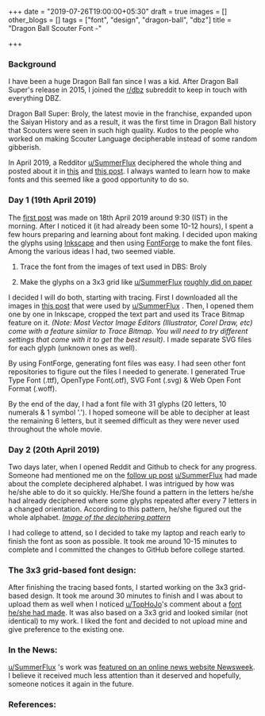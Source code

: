 +++
date = "2019-07-26T19:00:00+05:30"
draft = true
images = []
other_blogs = []
tags = ["font", "design", "dragon-ball", "dbz"]
title = "Dragon Ball Scouter Font -"

+++
### Background

I have been a huge Dragon Ball fan since I was a kid. After Dragon Ball Super's release in 2015, I joined the [r/dbz](https://www.reddit.com/r/dbz/) subreddit to keep in touch with everything DBZ. 

Dragon Ball Super: Broly, the latest movie in the franchise, expanded upon the Saiyan History and as a result, it was the first time in Dragon Ball history that Scouters were seen in such high quality. Kudos to the people who worked on making Scouter Language decipherable instead of some random gibberish.

In April 2019, a Redditor [u/SummerFlux](https://www.reddit.com/user/SummerFlux/) deciphered the whole thing and posted about it in [this](https://www.reddit.com/r/dbz/comments/beh38x/i_figured_out_what_the_scouters_say_dbs_broly) and [this post](https://www.reddit.com/r/dbz/comments/bf6ndk/the_completed_scouter_alphabet_follow_up/). I always wanted to learn how to make fonts and this seemed like a good opportunity to do so.

### Day 1 (19th April 2019)

The [first post](https://www.reddit.com/r/dbz/comments/beh38x/i_figured_out_what_the_scouters_say_dbs_broly/) was made on 18th April 2019 around 9:30 (IST) in the morning. After I noticed it (it had already been some 10-12 hours), I spent a few hours preparing and learning about font making. I decided upon making the glyphs using [Inkscape](https://inkscape.org/) and then using [FontForge](https://fontforge.github.io/) to make the font files. Among the various ideas I had, two seemed viable. 

1) Trace the font from the images of text used in DBS: Broly

2) Make the glyphs on a 3x3 grid like [u/SummerFlux](https://www.reddit.com/user/SummerFlux/) [roughly did on paper](https://i.redd.it/dpmvcy8r79t21.png)

I decided I will do both, starting with tracing. First I downloaded all the images in [this post](https://www.reddit.com/r/dbz/comments/beh38x/i_figured_out_what_the_scouters_say_dbs_broly) that were used by [u/SummerFlux](https://www.reddit.com/user/SummerFlux/) . Then, I opened them one by one in Inkscape, cropped the text part and used its Trace Bitmap feature on it. _(Note: Most Vector Image Editors (Illustrator, Corel Draw, etc) come with a feature similar to Trace Bitmap. You will need to try different settings that come with it to get the best result)_. I made separate SVG files for each glyph (unknown ones as well). 

By using FontForge, generating font files was easy. I had seen other font repositories to figure out the files I needed to generate. I generated True Type Font (.ttf), OpenType Font(.otf), SVG Font (.svg) & Web Open Font Format (.woff).

By the end of the day, I had a font file with 31 glyphs (20 letters, 10 numerals & 1 symbol '.'). I hoped someone will be able to decipher at least the remaining 6 letters, but it seemed difficult as they were never used throughout the whole movie.

### Day 2 (20th April 2019)

Two days later, when I opened Reddit and Github to check for any progress. Someone had mentioned me on the [follow up post](https://www.reddit.com/r/dbz/comments/bf6ndk/the_completed_scouter_alphabet_follow_up/) [u/SummerFlux](https://www.reddit.com/user/SummerFlux/)  had made about the complete deciphered alphabet. I was intrigued by how was he/she able to do it so quickly. He/She found a pattern in the letters he/she had already deciphered where some glyphs repeated after every 7 letters in a changed orientation. According to this pattern, he/she figured out the whole alphabet. [_Image of the deciphering pattern_](https://i.redd.it/cdz6qmpafbt21.jpg)

I had college to attend, so I decided to take my laptop and reach early to finish the font as soon as possible. It took me around 10-15 minutes to complete and I committed the changes to GitHub before college started.

### The 3x3 grid-based font design:

After finishing the tracing based fonts, I started working on the 3x3 grid-based design. It took me around 30 minutes to finish and I was about to upload them as well when I noticed [u/TopHoJo](https://www.reddit.com/user/TopHoJo)'s comment about a [font he/she had made](https://www.dropbox.com/s/428kdonzcxgra6a/SaiyanScouter-Regular%284%29.ttf?dl=0). It was also based on a 3x3 grid and looked similar (not identical) to my work. I liked the font and decided to not upload mine and give preference to the existing one.

### In the News:

[u/SummerFlux](https://www.reddit.com/user/SummerFlux/) 's work was [featured on an online news website Newsweek](https://www.newsweek.com/dragon-ball-super-brolys-mysterious-scouter-language-deciphered-redditor-1401012). I believe it received much less attention than it deserved and hopefully, someone notices it again in the future.

### References: